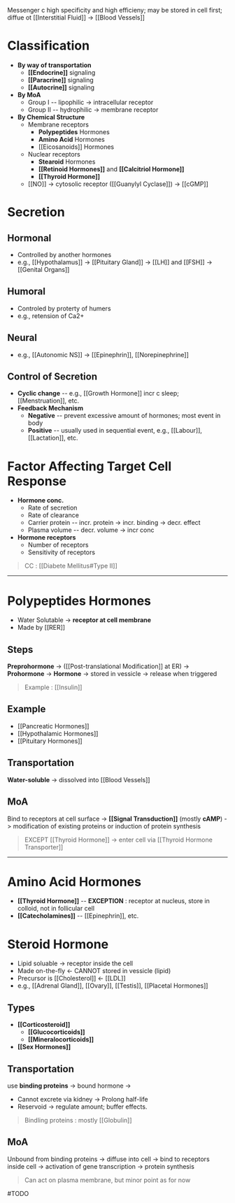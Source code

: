 Messenger c high specificity and high efficieny; may be stored in cell first; diffue ot [[Interstitial Fluid]] -> [[Blood Vessels]]

# Classification
- **By way of transportation**
	- **[[Endocrine]]** signaling
	- **[[Paracrine]]** signaling
	- **[[Autocrine]]** signaling
- **By MoA**
	- Group I -- lipophilic -> intracellular receptor
	- Group II -- hydrophilic -> membrane receptor
- **By Chemical Structure**
	- Membrane receptors
		- **Polypeptides** Hormones
		- **Amino Acid** Hormones
		- [[Eicosanoids]] Hormones
	- Nuclear receptors
		- **Stearoid** Hormones
		- **[[Retinoid Hormones]]** and **[[Calcitriol Hormone]]**
		- **[[Thyroid Hormone]]**
	- [[NO]] -> cytosolic receptor ([[Guanylyl Cyclase]]) -> [[cGMP]]

# Secretion
## Hormonal
- Controlled by another hormones
- e.g., [[Hypothalamus]] -> [[Pituitary Gland]] -> [[LH]] and [[FSH]] -> [[Genital Organs]]

## Humoral
- Controled by proterty of humers
- e.g., retension of Ca2+

## Neural
- e.g., [[Autonomic NS]] -> [[Epinephrin]], [[Norepinephrine]]

## Control of Secretion
- **Cyclic change** -- e.g., [[Growth Hormone]] incr c sleep; [[Menstruation]], etc.
- **Feedback Mechanism**
	- **Negative** -- prevent excessive amount of hormones; most event in body
	- **Positive** -- usually used in sequential event, e.g., [[Labour]], [[Lactation]], etc.

# Factor Affecting Target Cell Response
- **Hormone conc.**
	- Rate of secretion
	- Rate of clearance
	- Carrier protein -- incr. protein -> incr. binding -> decr. effect
	- Plasma volume -- decr. volume -> incr conc
- **Hormone receptors**
	- Number of receptors
	- Sensitivity of receptors
> CC : [[Diabete Mellitus#Type II]]

---

# Polypeptides Hormones
- Water Solutable -> **receptor at cell membrane**
- Made by [[RER]]

## Steps
**Preprohormone** -> ([[Post-translational Modification]] at ER) -> **Prohormone** -> **Hormone** -> stored in vessicle -> release when triggered
> Example : [[Insulin]]

## Example
- [[Pancreatic Hormones]]
- [[Hypothalamic Hormones]]
- [[Pituitary Hormones]]

## Transportation
**Water-soluble** -> dissolved into [[Blood Vessels]]

## MoA
Bind to receptors at cell surface -> **[[Signal Transduction]]** (mostly **cAMP**) -> modification of existing proteins or induction of protein synthesis
> EXCEPT [[Thyroid Hormone]] -> enter cell via [[Thyroid Hormone Transporter]]

---

# Amino Acid Hormones
- **[[Thyroid Hormone]]** -- **EXCEPTION** : receptor at nucleus, store in colloid, not in follicular cell
- **[[Catecholamines]]** -- [[Epinephrin]], etc.

# Steroid Hormone
- Lipid soluable -> receptor inside the cell
- Made on-the-fly <- CANNOT stored in vessicle (lipid)
- Precursor is [[Cholesterol]] <- [[LDL]] 
- e.g., [[Adrenal Gland]], [[Ovary]], [[Testis]], [[Placetal Hormones]]

## Types
- **[[Corticosteroid]]**
	- **[[Glucocorticoids]]**
	- **[[Mineralocorticoids]]**
- **[[Sex Hormones]]**

## Transportation
use **binding proteins** -> bound hormone ->
- Cannot excrete via kidney -> Prolong half-life
- Reservoid -> regulate amount; buffer effects.
> Bindling proteins : mostly [[Globulin]]

## MoA
Unbound from binding proteins -> diffuse into cell -> bind to receptors inside cell -> activation of gene transcription -> protein synthesis 

> Can act on plasma membrane, but minor point as for now


#TODO 